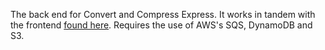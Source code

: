 

The back end for Convert and Compress Express. It works in tandem with the frontend [found here](https://github.com/biney999/C-C-Express-Front-end). Requires the use of AWS's SQS, DynamoDB and S3.
